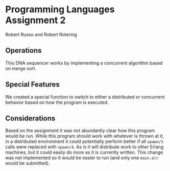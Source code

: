 # Programming Languages Assignment 2
Robert Russo and Robert Rotering

## Operations
This DNA sequencer works by implementing a concurrent algorithm based on merge sort.

## Special Features
We created a special function to switch to either a distributed or concurrent behavior based on how the program is executed.

## Considerations
Based on the assignment it was not abundantly clear how this program would be run. While this program should work with whatever is thrown at it, in a distributed environment it could potentially perform better if all `spawn/3` calls were replaced with `spawn/4`. As is it will distribute work to other Erlang machines, but it could easily do more as it is currently written. This change was not implemented so it would be easier to run (and only one `main.elr` would be submitted).
